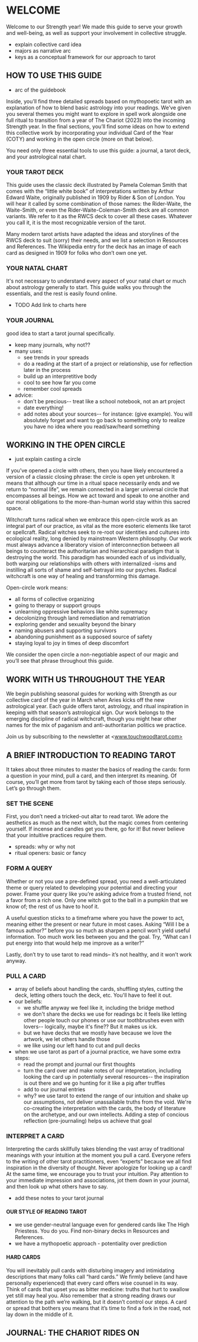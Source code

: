 # WELCOME

Welcome to our Strength year! We made this guide to serve your growth and well-being, as well as support your involvement in collective struggle. 

* explain collective card idea
* majors as narrative arc
* keys as a conceptual framework for our approach to tarot

## HOW TO USE THIS GUIDE

* arc of the guidebook

Inside, you’ll find three detailed spreads based on mythopoetic tarot with an explanation of how to blend basic astrology into your readings. We’ve given you several themes you might want to explore in spell work alongside one full ritual to transition from a year of The Chariot (2023) into the incoming Strength year. In the final sections, you’ll find some ideas on how to extend this collective work by incorporating your individual Card of the Year (COTY) and working in the open circle (more on that below).

You need only three essential tools to use this guide: a journal, a tarot deck, and your astrological natal chart.

### YOUR TAROT DECK

This guide uses the classic deck illustrated by Pamela Coleman Smith that comes with the “little white book” of interpretations written by Arthur Edward Waite, originally published in 1909 by Rider & Son of London. You will hear it called by some combination of those names: the Rider-Waite, the Waite-Smith, or even the Rider-Waite-Coleman-Smith deck are all common variants. We refer to it as the RWCS deck to cover all these cases. Whatever you call it, it is the most recognizable version of the tarot.

Many modern tarot artists have adapted the ideas and storylines of the RWCS deck to suit (sorry) their needs, and we list a selection in Resources and References. The Wikipedia entry for the deck has an image of each card as designed in 1909 for folks who don’t own one yet.

### YOUR NATAL CHART

It's not necessary to understand every aspect of your natal chart or much about astrology generally to start. This guide walks you through the essentials, and the rest is easily found online.

* TODO Add link to charts here

### YOUR JOURNAL

good idea to start a tarot journal specifically.

* keep many journals, why not??
* many uses:
  * see trends in your spreads
  * do a reading at the start of a project or relationship, use for reflection later in the process
  * build up an interpretitive body
  * cool to see how far you come
  * remember cool spreads
* advice:
  * don't be precious-- treat like a school notebook, not an art project
  * date everything!
  * add notes about your sources-- for instance: (give example). You will absolutely forget and want to go back to something only to realize you have no idea where you read/saw/heard something

## WORKING IN THE OPEN CIRCLE

* just explain casting a circle

If you’ve opened a circle with others, then you have likely encountered a version of a classic closing phrase: the circle is open yet unbroken. It means that although our time in a ritual space necessarily ends and we return to “normal life”, we remain connected in a larger universal circle that encompasses all beings. How we act toward and speak to one another and our moral obligations to the more-than-human world stay within this sacred space.

Witchcraft turns radical when we embrace this open-circle work as an integral part of our practice, as vital as the more esoteric elements like tarot or spellcraft. Radical witches seek to re-root our identities and cultures into ecological reality, long denied by mainstream Western philosophy. Our work must always advance a liberatory vision of interconnection between all beings to counteract the authoritarian and hierarchical paradigm that is destroying the world. This paradigm has wounded each of us individually, both warping our relationships with others with internalized -isms and instilling all sorts of shame and self-betrayal into our psyches. Radical witchcraft is one way of healing and transforming this damage.

Open-circle work means:

* all forms of collective organizing
* going to therapy or support groups
* unlearning oppressive behaviors like white supremacy
* decolonizing through land remediation and rematriation
* exploring gender and sexuality beyond the binary
* naming abusers and supporting survivors
* abandoning punishment as a supposed source of safety
* staying loyal to joy in times of deep discomfort

We consider the open circle a non-negotiable aspect of our magic and you’ll see that phrase throughout this guide.

## WORK WITH US THROUGHOUT THE YEAR

We begin publishing seasonal guides for working with Strength as our collective card of the year in March when Aries kicks off the new astrological year. Each guide offers tarot, astrology, and ritual inspiration in keeping with that season’s astrological sign. Our work belongs to the emerging discipline of radical witchcraft, though you might hear other names for the mix of paganism and anti-authoritarian politics we practice.

Join us by subscribing to the newsletter at <www.touchwoodtarot.com>

## A BRIEF INTRODUCTION TO READING TAROT

It takes about three minutes to master the basics of reading the cards: form a question in your mind, pull a card, and then interpret its meaning. Of course, you’ll get more from tarot by taking each of those steps seriously. Let’s go through them.

### SET THE SCENE

First, you don’t need a tricked-out altar to read tarot. We adore the aesthetics as much as the next witch, but the magic comes from centering yourself. If incense and candles get you there, go for it! But never believe that your intuitive practices require them.

* spreads: why or why not
* ritual openers: basic or fancy

### FORM A QUERY

Whether or not you use a pre-defined spread, you need a well-articulated theme or query related to developing your potential and directing your power. Frame your query like you’re asking advice from a trusted friend, not a favor from a rich one. Only one witch got to the ball in a pumpkin that we know of; the rest of us have to hoof it.
  
A useful question sticks to a timeframe where you have the power to act, meaning either the present or near future in most cases. Asking “Will I be a famous author?” before you so much as sharpen a pencil won’t yield useful information. Too much work lies between you and the goal. Try, “What can I put energy into that would help me improve as a writer?”

Lastly, don’t try to use tarot to read minds– it’s not healthy, and it won’t work anyway.

### PULL A CARD

* array of beliefs about handling the cards, shuffling styles, cutting the deck, letting others touch the deck, etc. You'll have to feel it out. 
* our beliefs:
  * we shuffle anyway we feel like it, including the bridge method
  * we don't share the decks we use for readings bc it feels like letting other people touch our phones or use our toothbrushes even with lovers-- logically, maybe it's fine?? But it makes us ick.
  * but we have decks that we mostly have because we love the artwork, we let others handle those
  * we like using our left hand to cut and pull decks
* when we use tarot as part of a journal practice, we have some extra steps:
  * read the prompt and journal our first thoughts
  * turn the card over and make notes of our intepretation, including looking the card up in potentially several resources-- the inspiration is out there and we go hunting for it like a pig after truffles
  * add to our journal entries
  * why? we use tarot to extend the range of our intuition and shake up our assumptions, not deliver unassailable truths from the void. We're co-creating the interpretation with the cards, the body of literature on the archetype, and our own intellects. Adding a step of concious reflection (pre-journaling) helps us achieve that goal

### INTERPRET A CARD

Interpreting the cards skillfully takes blending the vast array of traditional meanings with your intuition at the moment you pull a card. Everyone refers to the writing of other tarot practitioners, even “experts” because we all find inspiration in the diversity of thought. Never apologize for looking up a card! At the same time, we encourage you to trust your intuition. Pay attention to your immediate impression and associations, jot them down in your journal, and then look up what others have to say.

* add these notes to your tarot journal

#### OUR STYLE OF READING TAROT
 
* we use gender-neutral language even for gendered cards like The High Priestess. You do you. Find non-binary decks in Resources and References.
* we have a mythopoetic approach - potentiality over prediction

#### HARD CARDS
You will inevitably pull cards with disturbing imagery and intimidating descriptions that many folks call “hard cards.” We firmly believe (and have personally experienced) that every card offers wise counsel in its way. Think of cards that upset you as bitter medicine: truths that hurt to swallow yet still may heal you. Also remember that a strong reading draws our attention to the path we’re walking, but it doesn’t control our steps. A card or spread that bothers you means that it’s time to find a fork in the road, not lay down in the middle of it.

## JOURNAL: THE CHARIOT RIDES ON
